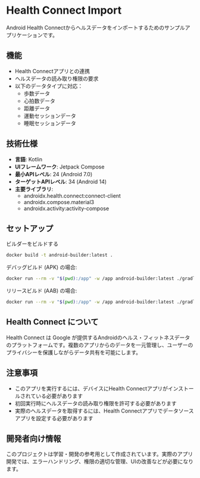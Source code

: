 # Health Connect Import

Android Health Connectからヘルスデータをインポートするためのサンプルアプリケーションです。

## 機能

- Health Connectアプリとの連携
- ヘルスデータの読み取り権限の要求
- 以下のデータタイプに対応：
  - 歩数データ
  - 心拍数データ
  - 距離データ
  - 運動セッションデータ
  - 睡眠セッションデータ

## 技術仕様

- **言語**: Kotlin
- **UIフレームワーク**: Jetpack Compose
- **最小APIレベル**: 24 (Android 7.0)
- **ターゲットAPIレベル**: 34 (Android 14)
- **主要ライブラリ**:
  - androidx.health.connect:connect-client
  - androidx.compose.material3
  - androidx.activity:activity-compose

## セットアップ

ビルダーをビルドする

```bash
docker build -t android-builder:latest .
```

デバッグビルド (APK) の場合:

```bash
docker run --rm -v "$(pwd):/app" -w /app android-builder:latest ./gradlew assembleDebug
```

リリースビルド (AAB) の場合:

```bash
docker run --rm -v "$(pwd):/app" -w /app android-builder:latest ./gradlew bundleRelease
```

## Health Connect について

Health Connect は Google が提供するAndroidのヘルス・フィットネスデータのプラットフォームです。複数のアプリからのデータを一元管理し、ユーザーのプライバシーを保護しながらデータ共有を可能にします。

## 注意事項

- このアプリを実行するには、デバイスにHealth Connectアプリがインストールされている必要があります
- 初回実行時にヘルスデータの読み取り権限を許可する必要があります
- 実際のヘルスデータを取得するには、Health Connectアプリでデータソースアプリを設定する必要があります

## 開発者向け情報

このプロジェクトは学習・開発の参考用として作成されています。実際のアプリ開発では、エラーハンドリング、権限の適切な管理、UIの改善などが必要になります。 